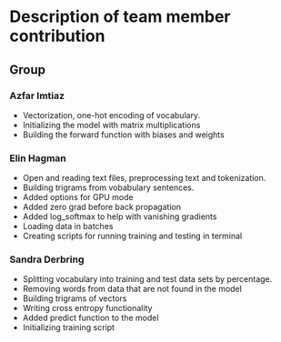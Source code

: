 # Description of team member contribution

## Group

### Azfar Imtiaz
* Vectorization, one-hot encoding of vocabulary.
* Initializing the model with matrix multiplications
* Building the forward function with biases and weights

### Elin Hagman

* Open and reading text files, preprocessing text and tokenization.
* Building trigrams from vobabulary sentences.
* Added options for GPU mode
* Added zero grad before back propagation
* Added log_softmax to help with vanishing gradients
* Loading data in batches
* Creating scripts for running training and testing in terminal

### Sandra Derbring

* Splitting vocabulary into training and test data sets by percentage.
* Removing words from data that are not found in the model
* Building trigrams of vectors
* Writing cross entropy functionality
* Added predict function to the model
* Initializing training script
